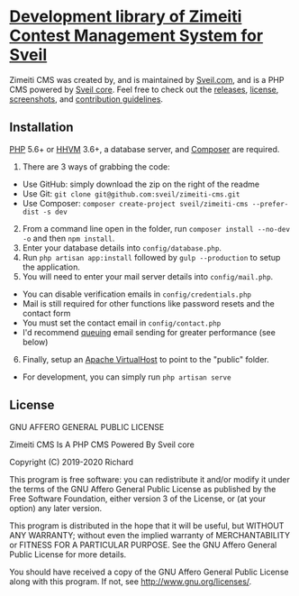 # [Development library of Zimeiti Contest Management System for Sveil](https://sveil.com)

Zimeiti CMS was created by, and is maintained by [Sveil.com](https://sveil.com), and is a PHP CMS powered by [Sveil core](https://github.com/sveil/sveil-core). Feel free to check out the [releases](https://github.com/sveil/zimeiti-cms/releases), [license](LICENSE), [screenshots](SCREENSHOTS.md), and [contribution guidelines](CONTRIBUTING.md).

## Installation

[PHP](https://php.net) 5.6+ or [HHVM](http://hhvm.com) 3.6+, a database server, and [Composer](https://getcomposer.org) are required.

1. There are 3 ways of grabbing the code:

-   Use GitHub: simply download the zip on the right of the readme
-   Use Git: `git clone git@github.com:sveil/zimeiti-cms.git`
-   Use Composer: `composer create-project sveil/zimeiti-cms --prefer-dist -s dev`

2. From a command line open in the folder, run `composer install --no-dev -o` and then `npm install`.
3. Enter your database details into `config/database.php`.
4. Run `php artisan app:install` followed by `gulp --production` to setup the application.
5. You will need to enter your mail server details into `config/mail.php`.

-   You can disable verification emails in `config/credentials.php`
-   Mail is still required for other functions like password resets and the contact form
-   You must set the contact email in `config/contact.php`
-   I'd recommend [queuing](#setting-up-queing) email sending for greater performance (see below)

6. Finally, setup an [Apache VirtualHost](http://httpd.apache.org/docs/current/vhosts/examples.html) to point to the "public" folder.

-   For development, you can simply run `php artisan serve`

## License

GNU AFFERO GENERAL PUBLIC LICENSE

Zimeiti CMS Is A PHP CMS Powered By Sveil core

Copyright (C) 2019-2020 Richard

This program is free software: you can redistribute it and/or modify
it under the terms of the GNU Affero General Public License as published by
the Free Software Foundation, either version 3 of the License, or
(at your option) any later version.

This program is distributed in the hope that it will be useful,
but WITHOUT ANY WARRANTY; without even the implied warranty of
MERCHANTABILITY or FITNESS FOR A PARTICULAR PURPOSE. See the
GNU Affero General Public License for more details.

You should have received a copy of the GNU Affero General Public License
along with this program. If not, see <http://www.gnu.org/licenses/>.
